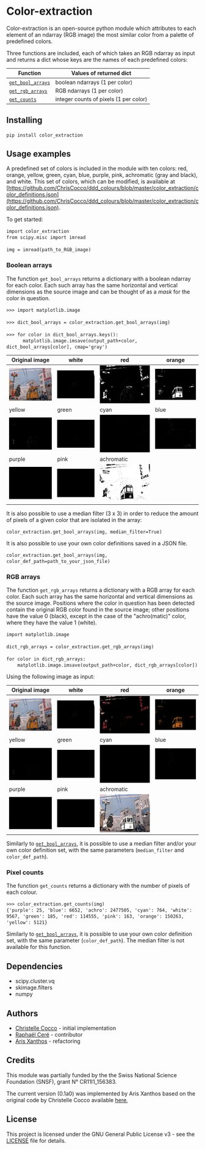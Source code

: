
# Color-extraction

Color-extraction is an open-source python module which attributes to each element of an ndarray (RGB image) the most similar color from a palette of predefined colors.

Three functions are included, each of which takes an RGB ndarray as input and returns a dict whose keys are the names of each predefined colors:

Function | Values of returned dict
--- | ---
[`get_bool_arrays`](#boolean-array) | boolean ndarrays (1 per color)
[`get_rgb_arrays`](#rgb-arrays) | RGB ndarrays (1 per color)
[`get_counts`](#counts) | integer counts of pixels (1 per color)

## Installing

```
pip install color_extraction
```

## Usage examples

A predefined set of colors is included in the module with ten colors: red,
orange, yellow, green, cyan, blue, purple, pink, achromatic (gray and black),
and white. This set of colors, which can be modified, is available at
[https://github.com/ChrisCocco/ddd_colours/blob/master/color_extraction/color_definitions.json](https://github.com/ChrisCocco/ddd_colours/blob/master/color_extraction/color_definitions.json).

To get started:
```
import color_extraction
from scipy.misc import imread

img = imread(path_to_RGB_image)
```

### Boolean arrays

The function `get_bool_arrays` returns a dictionary with a boolean ndarray for each color. Each such array has the same horizontal and vertical dimensions as the source image and can be thought of as a *mask* for the color in question.

```
>>> import matplotlib.image

>>> dict_bool_arrays = color_extraction.get_bool_arrays(img)

>>> for color in dict_bool_arrays.keys():
      matplotlib.image.imsave(output_path+color, dict_bool_arrays[color], cmap='gray')

```

Original image| white | red | orange
--- | --- | --- | ---
![Original image](tests/demo/Comic_mural_Le_jeune_Albert_Yves_Chaland_Bruxelles.jpg) | ![White](tests/demo/bool_white.png)| ![Red](tests/demo/bool_red.png) | ![Orange](tests/demo/bool_orange.png)
yellow | green | cyan | blue
![Yellow](tests/demo/bool_yellow.png)|![Green](tests/demo/bool_green.png)|![Cyan](tests/demo/bool_cyan.png)|![Blue](tests/demo/bool_blue.png)
purple  |pink | achromatic
![Purple](tests/demo/bool_purple.png)|![White](tests/demo/bool_pink.png)|![Achromatic](tests/demo/bool_achro.png)

It is also possible to use a median filter (3 x 3) in order to reduce the amount of pixels of a given color that are isolated in the array:

```
color_extraction.get_bool_arrays(img, median_filter=True)
```

It is also possible to use your own color definitions saved in a JSON file.

```
color_extraction.get_bool_arrays(img, color_def_path=path_to_your_json_file)
```

### RGB arrays

The function `get_rgb_arrays` returns a dictionary with a RGB array for each color. Each such array has the same horizontal and vertical dimensions as the source image. Positions where the color in question has been detected contain the original RGB color found in the source image; other positions have the value 0 (black), except in the case of the "achro(matic)" color, where they have the value 1 (white).

```
import matplotlib.image

dict_rgb_arrays = color_extraction.get_rgb_arrays(img)

for color in dict_rgb_arrays:
    matplotlib.image.imsave(output_path+color, dict_rgb_arrays[color])
```



Using the following image as input:

Original image| white | red | orange
--- | --- | --- | ---
![Original image](tests/demo/Comic_mural_Le_jeune_Albert_Yves_Chaland_Bruxelles.jpg) | ![White](tests/demo/white.png)| ![Red](tests/demo/red.png) | ![Orange](tests/demo/orange.png)
yellow | green | cyan | blue
![Yellow](tests/demo/yellow.png)|![Green](tests/demo/green.png)|![Cyan](tests/demo/cyan.png)|![Blue](tests/demo/blue.png)
purple  |pink | achromatic
![Purple](tests/demo/purple.png)|![White](tests/demo/pink.png)|![Achromatic](tests/demo/achro.png)

Similarly to [`get_bool_arrays`](#boolean-array), it is possible to use a median filter and/or your own color definition set, with the same parameters (`median_filter` and `color_def_path`).

### Pixel counts

The function `get_counts` returns a dictionary with the number of pixels of each colour.

```
>>> color_extraction.get_counts(img)
{'purple': 25, 'blue': 6652, 'achro': 2477505, 'cyan': 764, 'white': 9567, 'green': 185, 'red': 114555, 'pink': 163, 'orange': 150263, 'yellow': 5121}
```
Similarly to [`get_bool_arrays`](#boolean-array), it is possible to use your own color definition set, with the same parameter (`color_def_path`). The median filter is not available for this function.

## Dependencies

* scipy.cluster.vq
* skimage.filters
* numpy

## Authors

* [Christelle Cocco](https://github.com/ChrisCocco) - initial implementation
* [Raphaël Ceré](https://github.com/raphaelcere) - contributor
* [Aris Xanthos](https://github.com/axanthos) - refactoring

## Credits
This module was partially funded by the the Swiss National Science Foundation (SNSF), grant N° CR11I1_156383.

The current version (0.1a0) was implemented by Aris Xanthos based on the original code by Christelle Cocco available [here](color_extraction/fct_palette_man_RGB.py),

[@comhum2019]: http://ceur-ws.org/Vol-2314/paper1.pdf "Cocco, C., Ceré, R., Xanthos, A., Brandt, P.-Y. 2019 Identification and quantification of colours in children's drawings. 2314. Workshop on Computational Methods in the Humanities 2018. CEUR Workshop Proceedings"

## License

This project is licensed under the GNU General Public License v3 - see the [LICENSE](LICENSE) file for details.
